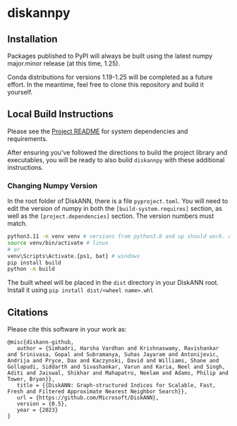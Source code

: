 # diskannpy

## Installation
Packages published to PyPI will always be built using the latest numpy major.minor release (at this time, 1.25).

Conda distributions for versions 1.19-1.25 will be completed as a future effort.  In the meantime, feel free to 
clone this repository and build it yourself.

## Local Build Instructions
Please see the [Project README](https://github.com/microsoft/DiskANN/blob/main/README.md) for system dependencies and requirements.

After ensuring you've followed the directions to build the project library and executables, you will be ready to also
build `diskannpy` with these additional instructions.

### Changing Numpy Version
In the root folder of DiskANN, there is a file `pyproject.toml`. You will need to edit the version of numpy in both the
`[build-system.requires]` section, as well as the `[project.dependencies]` section.  The version numbers must match.

```bash
python3.11 -m venv venv # versions from python3.8 and up should work. on windows, you might need to use py -3.11 -m venv venv
source venv/bin/activate # linux
# or
venv\Scripts\Activate.{ps1, bat} # windows
pip install build
python -m build
```

The built wheel will be placed in the `dist` directory in your DiskANN root. Install it using `pip install dist/<wheel name>.whl`

## Citations
Please cite this software in your work as:
```
@misc{diskann-github,
   author = {Simhadri, Harsha Vardhan and Krishnaswamy, Ravishankar and Srinivasa, Gopal and Subramanya, Suhas Jayaram and Antonijevic, Andrija and Pryce, Dax and Kaczynski, David and Williams, Shane and Gollapudi, Siddarth and Sivashankar, Varun and Karia, Neel and Singh, Aditi and Jaiswal, Shikhar and Mahapatro, Neelam and Adams, Philip and Tower, Bryan}},
   title = {{DiskANN: Graph-structured Indices for Scalable, Fast, Fresh and Filtered Approximate Nearest Neighbor Search}},
   url = {https://github.com/Microsoft/DiskANN},
   version = {0.5},
   year = {2023}
}
```